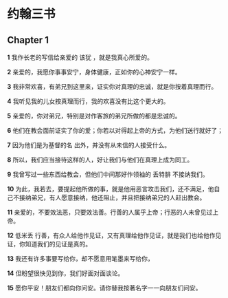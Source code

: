# 约翰三书

## Chapter 1

**1** 我作长老的写信给亲爱的 该犹 ，就是我真心所爱的。

**2** 亲爱的，我愿你事事安宁，身体健康，正如你的心神安宁一样。

**3** 我非常欢喜，有弟兄到这里来，证实你对真理的忠诚，就是你按着真理而行。

**4** 我听见我的儿女按真理而行，我的欢喜没有比这个更大的。

**5** 亲爱的，你对弟兄，特别是对作客旅的弟兄所做的都是忠诚的。

**6** 他们在教会面前证实了你的爱；你若以对得起上帝的方式，为他们送行就好了；

**7** 因为他们是为基督的名 出外，并没有从未信的人接受什么。

**8** 所以，我们应当接待这样的人，好让我们与他们在真理上成为同工。

**9** 我曾写过一些东西给教会，但他们中间那好作领袖的 丢特腓 不接纳我们。

**10** 为此，我若去，要提起他所做的事，就是他用恶言攻击我们，还不满足，他自己不接纳弟兄，有人愿意接纳，他还阻止，并且把接纳弟兄的人赶出教会。

**11** 亲爱的，不要效法恶，只要效法善。行善的人属乎上帝；行恶的人未曾见过上帝。

**12** 低米丢 行善，有众人给他作见证，又有真理给他作见证，就是我们也给他作见证，你知道我们的见证是真的。

**13** 我还有许多事要写给你，却不愿意用笔墨来写给你，

**14** 但盼望很快见到你，我们好面对面谈论。

**15** 愿你平安！朋友们都向你问安。请你替我按著名字一一向朋友们问安。

